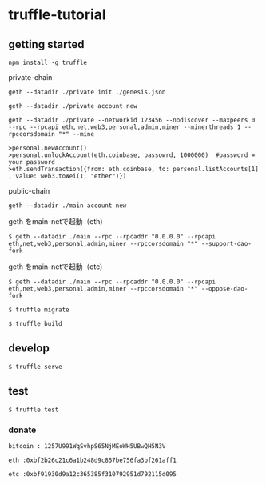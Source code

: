 # truffle-tutorial

## getting started

```
npm install -g truffle
```
private-chain

```
geth --datadir ./private init ./genesis.json
```
```
geth --datadir ./private account new
```
```
geth --datadir ./private --networkid 123456 --nodiscover --maxpeers 0 --rpc --rpcapi eth,net,web3,personal,admin,miner --minerthreads 1 --rpccorsdomain "*" --mine
```

```
>personal.newAccount()
>personal.unlockAccount(eth.coinbase, passowrd, 1000000)  #password = your password
>eth.sendTransaction({from: eth.coinbase, to: personal.listAccounts[1] , value: web3.toWei(1, "ether")})
```

public-chain

```
geth --datadir ./main account new
```

geth をmain-netで起動（eth)

```
$ geth --datadir ./main --rpc --rpcaddr "0.0.0.0" --rpcapi eth,net,web3,personal,admin,miner --rpccorsdomain "*" --support-dao-fork
```
geth をmain-netで起動（etc)

```
$ geth --datadir ./main --rpc --rpcaddr "0.0.0.0" --rpcapi eth,net,web3,personal,admin,miner --rpccorsdomain "*" --oppose-dao-fork
```

```
$ truffle migrate
```
```
$ truffle build
```

## develop
```
$ truffle serve
```

## test
```
$ truffle test
```

### donate
```
bitcoin : 1257U991WqSvhpS65NjMEoWH5UBwQH5N3V 

eth :0xbf2b26c21c6a1b248d9c857be756fa3bf261aff1

etc :0xbf91930d9a12c365385f310792951d792115d095
```
